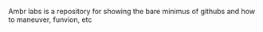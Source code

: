 Ambr labs is a repository for showing the bare minimus of githubs and how to maneuver, funvion, etc
